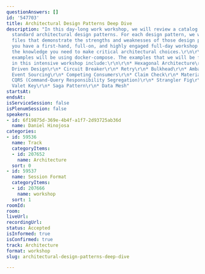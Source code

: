```yaml
---
questionAnswers: []
id: '547703'
title: Architectural Design Patterns Deep Dive
description: "In this day-long work workshop, we will review a catalog of all the
  standard architectural design patterns. For each design pattern, we will run docker-compose
  files that demonstrate the strengths and weaknesses of those design patterns. So,
  you have a first-hand, full-on, and highly engaged full-day workshop to give you
  the knowledge you need to make critical architectural choices.\r\n\r\nAll labs and
  examples will be using docker-compose. The examples that we will be focusing on
  in this intensive workshop include:\r\n\r\n* Hexagonal Architecture\r\n* Domain
  Driven Design\r\n* Circuit Breaker\r\n* Retry\r\n* Bulkhead\r\n* Ambassador\r\n*
  Event Sourcing\r\n* Competing Consumers\r\n* Claim Check\r\n* Materialized Views\r\n*
  CQRS (Command-Query Responsibility Segregation)\r\n* Strangler Fig\r\n* Gatekeeper\r\n*
  Valet Key\r\n* Saga Pattern\r\n* Data Mesh"
startsAt: 
endsAt: 
isServiceSession: false
isPlenumSession: false
speakers:
- id: 6f19875d-369e-4b4f-a1f7-2d93725ab36d
  name: Daniel Hinojosa
categories:
- id: 59536
  name: Track
  categoryItems:
  - id: 207652
    name: Architecture
  sort: 0
- id: 59537
  name: Session Format
  categoryItems:
  - id: 207666
    name: workshop
  sort: 1
roomId: 
room: 
liveUrl: 
recordingUrl: 
status: Accepted
isInformed: true
isConfirmed: true
track: Architecture
format: workshop
slug: architectural-design-patterns-deep-dive

---
```

